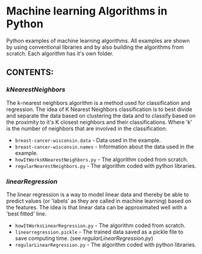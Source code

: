 # Machine learning Algorithms in Python
Python examples of machine learning algorithms. All examples are shown by using conventional libraries and by also building the algorithms from scratch.
Each algorithm has it's own folder.

## CONTENTS:

### **_kNearestNeighbors_** 
The k-nearest neighbors algorithm is a method used for classification and regression. The idea of K Nearest Neighbors classification is to best divide and separate the data based on clustering the data and to classify based on the proximity to it's K closest neighbors and their classifications. Where 'k' is the number of neighbors that are involved in the classification.

  * `breast-cancer-wisconsin.data` - Data used in the example.
  * `breast-cancer-wisconsin.names` - Information about the data used in the example.
  * `howItWorksKNearestNeighbors.py` - The algorithm coded from scratch.
  * `regularNearestNeighbors.py` - The algorithm coded with python libraries.

### **_linearRegression_** 
The linear regression is a way to model linear data and thereby be able to predict values (or 'labels' as they are called in machine learning) based on the features. The idea is that linear data can be approximated well with a 'best fitted' line.

  * `howItWorksLinearRegression.py` - The algorithm coded from scratch.
  * `linearregression.pickle` - The trained data saved as a pickle file to save computing time. (see *regularLinearRegression.py*)
  * `regularLinearRegression.py` - The algorithm coded with python libraries.

